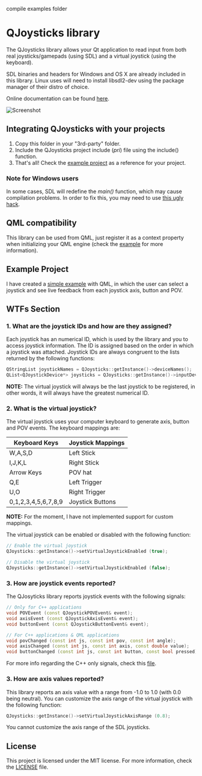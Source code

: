 compile examples folder

# QJoysticks library

The QJoysticks library allows your Qt application to read input from both real joysticks/gamepads (using SDL) and a virtual joystick (using the keyboard).

SDL binaries and headers for Windows and OS X are already included in this library. Linux uses will need to install libsdl2-dev using the package manager of their distro of choice.

Online documentation can be found [here](http://frc-utilities.github.io/documentation/qjoysticks/).

![Screenshot](/examples/JoystickList/screenshot.png)

## Integrating QJoysticks with your projects
1. Copy this folder in your "3rd-party" folder.
2. Include the QJoysticks project include (*pri*) file using the include() function.
3. That's all! Check the [example project](#example-project) as a reference for your project.

### Note for Windows users

In some cases, SDL will redefine the *main()* function, which may cause compilation problems.
In order to fix this, you may need to use [this ugly hack](/examples/JoystickList/main.cpp#L31).

## QML compatibility
This library can be used from QML, just register it as a context property when initializing your QML engine (check the [example](#example-project) for more information).

## Example Project
I have created a [simple example](/examples/JoystickList) with QML, in which the user can select a joystick and see live feedback from each joystick axis, button and POV.

## WTFs Section

### 1. What are the joystick IDs and how are they assigned?

Each joystick has an numerical ID, which is used by the library and you to access joystick information. The ID is assigned based on the order in which a joystick was attached. Joystick IDs are always congruent to the lists returned by the following functions:

```c++
QStringList joystickNames = QJoysticks::getInstance()->deviceNames();
QList<QJoystickDevice*> joysticks = QJoysticks::getInstance()->inputDevices();
```

**NOTE:** The virtual joystick will always be the last joystick to be registered, in other words, it will always have the greatest numerical ID.

### 2. What is the virtual joystick?

The virtual joystick uses your computer keyboard to generate axis, button and POV events. The keyboard mappings are:

| Keyboard Keys       | Joystick Mappings |
|---------------------|-------------------|
| W,A,S,D             | Left Stick        |
| I,J,K,L             | Right Stick       |
| Arrow Keys          | POV hat           |
| Q,E                 | Left Trigger      |
| U,O                 | Right Trigger     |
| 0,1,2,3,4,5,6,7,8,9 | Joystick Buttons  |

**NOTE:** For the moment, I have not implemented support for custom mappings.

The virtual joystick can be enabled or disabled with the following function:

```c++
// Enable the virtual joystick
QJoysticks::getInstance()->setVirtualJoystickEnabled (true);

// Disable the virtual joystick
QJoysticks::getInstance()->setVirtualJoystickEnabled (false);
```

### 3. How are joystick events reported?

The QJosyticks library reports joystick events with the following signals:

```c++
// Only for C++ applications
void POVEvent (const QJoystickPOVEvent& event);
void axisEvent (const QJoystickAxisEvent& event);
void buttonEvent (const QJoystickButtonEvent& event);

// For C++ applications & QML applications
void povChanged (const int js, const int pov, const int angle);
void axisChanged (const int js, const int axis, const double value);
void buttonChanged (const int js, const int button, const bool pressed);
```

For more info regarding the C++ only signals, check this [file](/src/QJoysticks/JoysticksCommon.h).

### 3. How are axis values reported?

This library reports an axis value with a range from -1.0 to 1.0 (with 0.0 being neutral).
You can customize the axis range of the virtual joystick with the following function:

```c++
QJoysticks::getInstance()->setVirtualJoystickAxisRange (0.8);
```

You cannot customize the axis range of the SDL joysticks.

## License
This project is licensed under the MIT license. For more information, check the [LICENSE](LICENSE.md) file.
